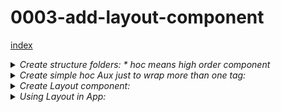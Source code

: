 # 0003-add-layout-component

[index](index.md)

<details>
<summary>
<i>Create structure folders:  
  * hoc means high order component  
</i>
</summary>

```
  cd $root/src/
  mkdir components
  mkdir containers
  mkdir assets
  mkdir hoc
```

</details>

<details>
<summary>
<i>Create simple hoc Aux just to wrap more than one tag:  </i>
</summary>

```
  cd $root/src/
  cd hoc/
  touch Aux.js
```
Aux.js: 
```
const aux = (props) => props.children; 
export default aux; 
```
</details>

<details>
<summary>
<i>Create Layout component:  </i>
</summary>

```
  cd $root/src/components/
  mkdir Layout
  cd Layout/
  touch Layout.js
```
Layout.js:
```
import React from 'react';
import Aux from '../../hoc/Aux';

const layout = (props) => (
    <Aux>
        <div>Will be replaced with Toolbar, SideDrawer and BackDrop</div>
        <main>
            {props.children}
        </main>        
    </Aux>
);

export default layout;
```
</details>

<details>
<summary>
<i>Using Layout in App:  </i>
</summary>

```
import React, {Component} from 'react';
import './App.css';
import Layout from './components/Layout/Layout';

class App extends Component {
  render() {
    return (
      <div className="App">
        <Layout>
          <p>Under Construction ...</p>
        </Layout>
      </div>
    );
  }
}
export default App; 

```
</details>


